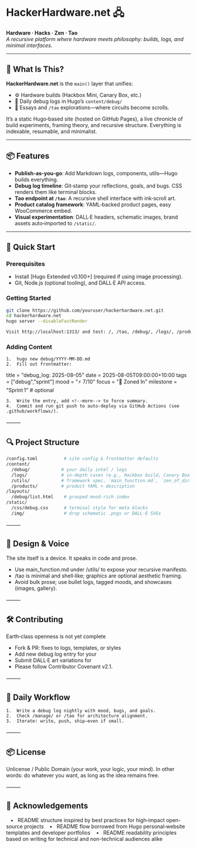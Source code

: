 
# HackerHardware.net 🖧

**Hardware · Hacks · Zen · Tao**  
*A recursive platform where hardware meets philosophy: builds, logs, and minimal interfaces.*

---

## 🚀 What Is This?

**HackerHardware.net** is the `main()` layer that unifies:
- ⚙️ Hardware builds (Hackbox Mini, Canary Box, etc.)
- 📝 Daily debug logs in Hugo’s `content/debug/`  
- 🧠 Essays and `/tao` explorations—where circuits become scrolls.  

It’s a static Hugo‑based site (hosted on GitHub Pages), a live chronicle of build experiments, framing theory, and recursive structure. Everything is indexable, resumable, and minimalist.

---

## 📦 Features

- **Publish‑as‑you‑go**: Add Markdown logs, components, utils—Hugo builds everything.  
- **Debug log timeline**: Git‑stamp your reflections, goals, and bugs. CSS renders them like terminal blocks.  
- **Tao endpoint at `/tao`**: A recursive shell interface with ink‑scroll art.  
- **Product catalog framework**: YAML‑backed product pages, easy WooCommerce embed.  
- **Visual experimentation**: DALL·E headers, schematic images, brand assets auto‑imported to `/static/`.  

---

## 🚧 Quick Start

### Prerequisites
- Install [Hugo Extended v0.100+] (required if using image processing).  
- Git, Node.js (optional tooling), and DALL·E API access.

### Getting Started
```bash
git clone https://github.com/youruser/hackerhardware.net.git
cd hackerhardware.net
hugo server --disableFastRender

Visit http://localhost:1313/ and test: /, /tao, /debug/, /logs/, /products/.
```

### Adding Content
	1.	hugo new debug/YYYY-MM-DD.md
	2.	Fill out frontmatter:

title    = "debug_log: 2025-08-05"
date     = 2025-08-05T09:00:00+10:00
tags     = ["debug","sprint"]
mood     = ":zap: 7/10"
focus    = "🧠 Zoned In"
milestone = "Sprint 1"        # optional


	3.	Write the entry, add <!--more--> to force summary.
	4.	Commit and run git push to auto‑deploy via GitHub Actions (see .github/workflows/).

⸻

## 🔍 Project Structure
```bash
/config.toml          # site config & frontmatter defaults
/content/
  /debug/            # your daily intel / logs
  /logs/             # in‑depth cases (e.g., Hackbox build, Canary Box gc())
  /utils/            # framework spec, `main_function.md`, `zen_of_dir.md`
  /products/         # product YAML + description
/layouts/
  /debug/list.html    # grouped mood‑rich index
/static/
  /css/debug.css      # terminal style for meta blocks
  /img/               # drop schematic .pngs or DALL·E SVGs
```

⸻

## 🧠 Design & Voice

The site itself is a device. It speaks in code and prose.
- Use main_function.md under /utils/ to expose your recursive manifesto.
- /tao is minimal and shell‑like; graphics are optional aesthetic framing.
- Avoid bulk prose; use bullet logs, tagged moods, and showcases (images, gallery).

⸻

## 🛠 Contributing

Earth‑class openness is not yet complete
- Fork & PR: fixes to logs, templates, or styles
- Add new debug log entry for your
- Submit DALL·E art variations for
- Please follow Contributor Covenant v2.1.

⸻

## 📅 Daily Workflow
	1.	Write a debug log nightly with mood, bugs, and goals.
	2.	Check /manage/ or /tao for architecture alignment.
	3.	Iterate: write, push, ship—even if small.

⸻

## 📦 License

Unlicense / Public Domain (your work, your logic, your mind).
In other words: do whatever you want, as long as the idea remains free.

⸻

## 🙏 Acknowledgements
   •   README structure inspired by best practices for high‑impact open-source projects
   •   README flow borrowed from Hugo personal‑website templates and developer portfolios
   •   README readability principles based on writing for technical and non-technical audiences alike

